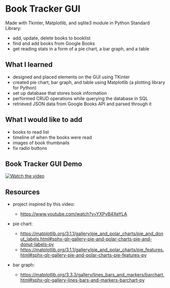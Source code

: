 # Book Tracker GUI
Made with Tkinter, Matplotlib, and sqlite3 module in Python Standard Library:
- add, update, delete books to booklist
- find and add books from Google Books
- get reading stats in a form of a pie chart, a bar graph, and a table

## What I learned
- designed and placed elements on the GUI using TKinter
- created pie chart, bar graph, and table using Matplotlib (a plotting library for Python)
- set up database that stores book information
- performed CRUD operations while querying the database in SQL
- retrieved JSON data from Google Books API and parsed through it

## What I would like to add
-	books to read list
- timeline of when the books were read
- images of book thumbnails
- fix radio buttons

## Book Tracker GUI Demo
 [![Watch the video]( https://img.youtube.com/vi/1D2Ai7z_xNg/0.jpg)](https://youtu.be/1D2Ai7z_xNg)
 
## Resources
- project inspired by this video:
     - https://www.youtube.com/watch?v=YXPyB4XeYLA
     
- pie chart: 
     - https://matplotlib.org/3.1.1/gallery/pie_and_polar_charts/pie_and_donut_labels.html#sphx-glr-gallery-pie-and-polar-charts-pie-and-donut-labels-py
     - https://matplotlib.org/3.1.1/gallery/pie_and_polar_charts/pie_features.html#sphx-glr-gallery-pie-and-polar-charts-pie-features-py
     
- bar graph: 
     - https://matplotlib.org/3.3.3/gallery/lines_bars_and_markers/barchart.html#sphx-glr-gallery-lines-bars-and-markers-barchart-py


